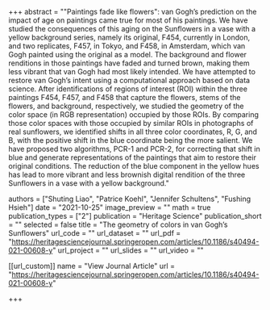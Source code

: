 +++ abstract = ""Paintings fade like flowers": van Gogh’s prediction on the impact of age on paintings came true for most of his paintings. We have studied the consequences of this aging on the Sunflowers in a vase with a yellow background series, namely its original, F454, currently in London, and two replicates, F457, in Tokyo, and F458, in Amsterdam, which van Gogh painted using the original as a model. The background and flower renditions in those paintings have faded and turned brown, making them less vibrant that van Gogh had most likely intended. We have attempted to restore van Gogh’s intent using a computational approach based on data science. After identifications of regions of interest (ROI) within the three paintings F454, F457, and F458 that capture the flowers, stems of the flowers, and background, respectively, we studied the geometry of the color space (in RGB representation) occupied by those ROIs. By comparing those color spaces with those occupied by similar ROIs in photographs of real sunflowers, we identified shifts in all three color coordinates, R, G, and B, with the positive shift in the blue coordinate being the more salient. We have proposed two algorithms, PCR-1 and PCR-2, for correcting that shift in blue and generate representations of the paintings that aim to restore their original conditions. The reduction of the blue component in the yellow hues has lead to more vibrant and less brownish digital rendition of the three Sunflowers in a vase with a yellow background."

authors = ["Shuting Liao", "Patrice Koehl", "Jennifer Schultens", "Fushing Hsieh"] date = "2021-10-25" image_preview = "" math = true publication_types = ["2"] publication = "Heritage Science" publication_short = "" selected = false title = "The geometry of colors in van Gogh’s Sunflowers" url_code = "" url_dataset = "" url_pdf = "https://heritagesciencejournal.springeropen.com/articles/10.1186/s40494-021-00608-y" url_project = "" url_slides = "" url_video = ""

[[url_custom]] name = "View Journal Article" url = "https://heritagesciencejournal.springeropen.com/articles/10.1186/s40494-021-00608-y"

+++
